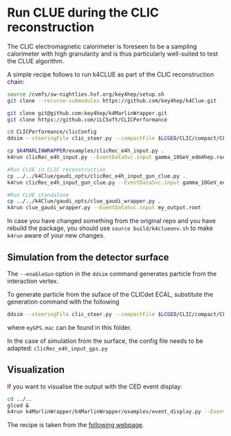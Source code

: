<!--
Copyright (c) 2020-2024 Key4hep-Project.

This file is part of Key4hep.
See https://key4hep.github.io/key4hep-doc/ for further info.

Licensed under the Apache License, Version 2.0 (the "License");
you may not use this file except in compliance with the License.
You may obtain a copy of the License at

    http://www.apache.org/licenses/LICENSE-2.0

Unless required by applicable law or agreed to in writing, software
distributed under the License is distributed on an "AS IS" BASIS,
WITHOUT WARRANTIES OR CONDITIONS OF ANY KIND, either express or implied.
See the License for the specific language governing permissions and
limitations under the License.
-->
# Run CLUE during the CLIC reconstruction

The CLIC electromagnetic calorimeter is foreseen to be a sampling calorimeter with high
granularity and is thus particularly well-suited to test the CLUE algorithm.

A simple recipe follows to run k4CLUE as part of the CLIC reconstruction chain:
```bash
source /cvmfs/sw-nightlies.hsf.org/key4hep/setup.sh
git clone --recurse-submodules https://github.com/key4hep/k4Clue.git

git clone git@github.com:key4hep/k4MarlinWrapper.git
git clone https://github.com/iLCSoft/CLICPerformance

cd CLICPerformance/clicConfig
ddsim --steeringFile clic_steer.py --compactFile $LCGEO/CLIC/compact/CLIC_o3_v14/CLIC_o3_v14.xml --enableGun --gun.distribution uniform --gun.particle gamma --gun.energy "10*GeV" --outputFile gamma_10GeV_edm4hep.root --numberOfEvents 10

cp $K4MARLINWRAPPER/examples/clicRec_e4h_input.py .
k4run clicRec_e4h_input.py --EventDataSvc.input gamma_10GeV_edm4hep.root

#Run CLUE in CLIC reconstruction
cp ../../k4Clue/gaudi_opts/clicRec_e4h_input_gun_clue.py .
k4run clicRec_e4h_input_gun_clue.py --EventDataSvc.input gamma_10GeV_edm4hep.root

#Run CLUE standalone
cp ../../k4Clue/gaudi_opts/clue_gaudi_wrapper.py .
k4run clue_gaudi_wrapper.py --EventDataSvc.input my_output.root
```

In case you have changed something from the original repo and you have rebuild the package, you should use `source build/k4clueenv.sh` to make `k4run` aware of your new changes.

## Simulation from the detector surface

The `--enableGun` option in the `ddsim` command generates particle from the interaction vertex.

To generate particle from the suface of the CLICdet ECAL, substitute the generation command with the following
```bash
ddsim --steeringFile clic_steer.py --compactFile $LCGEO/CLIC/compact/CLIC_o3_v14/CLIC_o3_v14.xml --enableG4GPS --runType "run" --macroFile  myGPS.mac --outputFile gps_gamma_10GeV_edm4hep.root
```
where `myGPS.mac` can be found in this folder.

In the case of simulation from the surface, the config file needs to be adapted: `clicRec_e4h_input_gps.py`

## Visualization

If you want to visualise the output with the CED event display:
```bash
cd ../..
glced &
k4run k4MarlinWrapper/k4MarlinWrapper/examples/event_display.py --EventDataSvc.input=CLICPerformance/clicConfig/gamma_10GeV_edm4hep.root
```

The recipe is taken from the [following webpage](https://key4hep.github.io/key4hep-doc/k4marlinwrapper/doc/starterkit/k4MarlinWrapperCLIC/CEDViaWrapper.html).

